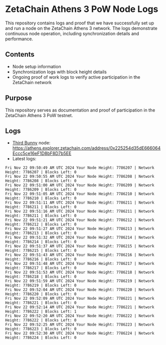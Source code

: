 # ZetaChain Athens 3 PoW Node Logs
This repository contains logs and proof that we have successfully set up and run a node on the ZetaChain Athens 3 network. The logs demonstrate continuous node operation, including synchronization details and performance.

## Contents
- Node setup information
- Synchronization logs with block height details
- Ongoing proof of work logs to verify active participation in the ZetaChain network

## Purpose
This repository serves as documentation and proof of participation in the ZetaChain Athens 3 PoW testnet.

## Logs

- [Third Bunny](https://thirdbunny.xyz/) node: https://athens.explorer.zetachain.com/address/0x225254d35dE666064Eccc5ce16eF1D8bF8D7b5EE
- Latest logs:
```
Fri Nov 22 09:50:49 AM UTC 2024 Your Node Height: 7786207 | Network Height: 7786207 | Blocks Left: 0
Fri Nov 22 09:50:55 AM UTC 2024 Your Node Height: 7786208 | Network Height: 7786208 | Blocks Left: 0
Fri Nov 22 09:51:00 AM UTC 2024 Your Node Height: 7786209 | Network Height: 7786209 | Blocks Left: 0
Fri Nov 22 09:51:05 AM UTC 2024 Your Node Height: 7786210 | Network Height: 7786210 | Blocks Left: 0
Fri Nov 22 09:51:11 AM UTC 2024 Your Node Height: 7786211 | Network Height: 7786211 | Blocks Left: 0
Fri Nov 22 09:51:16 AM UTC 2024 Your Node Height: 7786211 | Network Height: 7786211 | Blocks Left: 0
Fri Nov 22 09:51:21 AM UTC 2024 Your Node Height: 7786212 | Network Height: 7786212 | Blocks Left: 0
Fri Nov 22 09:51:27 AM UTC 2024 Your Node Height: 7786213 | Network Height: 7786213 | Blocks Left: 0
Fri Nov 22 09:51:32 AM UTC 2024 Your Node Height: 7786214 | Network Height: 7786214 | Blocks Left: 0
Fri Nov 22 09:51:37 AM UTC 2024 Your Node Height: 7786215 | Network Height: 7786215 | Blocks Left: 0
Fri Nov 22 09:51:43 AM UTC 2024 Your Node Height: 7786216 | Network Height: 7786216 | Blocks Left: 0
Fri Nov 22 09:51:48 AM UTC 2024 Your Node Height: 7786217 | Network Height: 7786217 | Blocks Left: 0
Fri Nov 22 09:51:53 AM UTC 2024 Your Node Height: 7786218 | Network Height: 7786218 | Blocks Left: 0
Fri Nov 22 09:51:59 AM UTC 2024 Your Node Height: 7786219 | Network Height: 7786219 | Blocks Left: 0
Fri Nov 22 09:52:04 AM UTC 2024 Your Node Height: 7786220 | Network Height: 7786220 | Blocks Left: 0
Fri Nov 22 09:52:09 AM UTC 2024 Your Node Height: 7786221 | Network Height: 7786221 | Blocks Left: 0
Fri Nov 22 09:52:14 AM UTC 2024 Your Node Height: 7786221 | Network Height: 7786222 | Blocks Left: 1
Fri Nov 22 09:52:20 AM UTC 2024 Your Node Height: 7786222 | Network Height: 7786222 | Blocks Left: 0
Fri Nov 22 09:52:25 AM UTC 2024 Your Node Height: 7786223 | Network Height: 7786223 | Blocks Left: 0
Fri Nov 22 09:52:30 AM UTC 2024 Your Node Height: 7786224 | Network Height: 7786224 | Blocks Left: 0
```
